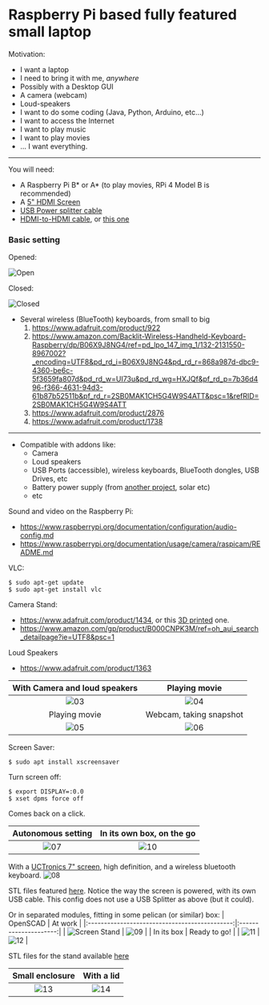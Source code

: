 # Raspberry Pi based fully featured small laptop
Motivation:
- I want a laptop
- I need to bring it with me, _anywhere_
- Possibly with a Desktop GUI
- A camera (webcam)
- Loud-speakers
- I want to do some coding (Java, Python, Arduino, etc...)
- I want to access the Internet
- I want to play music
- I want to play movies
- ... I want everything.

---

You will need:
- A Raspberry Pi B* or A* (to play movies, RPi 4 Model B is recommended)
- A [5" HDMI Screen](https://www.adafruit.com/product/2232)
- [USB Power splitter cable](https://www.adafruit.com/product/3030)
- [HDMI-to-HDMI cable](https://www.adafruit.com/product/2197), or [this one](https://www.adafruit.com/product/2420)

### Basic setting
Opened:

![Open](./images/01.jpg)

Closed:

![Closed](./images/02.jpg)

- Several wireless (BlueTooth) keyboards, from small to big
	1. <https://www.adafruit.com/product/922>
	1. <https://www.amazon.com/Backlit-Wireless-Handheld-Keyboard-Raspberry/dp/B06X9J8NG4/ref=pd_lpo_147_img_1/132-2131550-8967002?_encoding=UTF8&pd_rd_i=B06X9J8NG4&pd_rd_r=868a987d-dbc9-4360-be6c-5f3659fa807d&pd_rd_w=UI73u&pd_rd_wg=HXJQf&pf_rd_p=7b36d496-f366-4631-94d3-61b87b52511b&pf_rd_r=2SB0MAK1CH5G4W9S4ATT&psc=1&refRID=2SB0MAK1CH5G4W9S4ATT>
	1. <https://www.adafruit.com/product/2876>
	1. <https://www.adafruit.com/product/1738>

---

- Compatible with addons like:
	- Camera
	- Loud speakers
	- USB Ports (accessible), wireless keyboards, BlueTooth dongles, USB Drives, etc
	- Battery power supply (from [another project](https://github.com/OlivierLD/3DPrinting/tree/master/OpenSCAD/Battery.Cases), solar etc)
	- etc

Sound and video on the Raspberry Pi:
- <https://www.raspberrypi.org/documentation/configuration/audio-config.md>
- <https://www.raspberrypi.org/documentation/usage/camera/raspicam/README.md>

VLC:
```
$ sudo apt-get update
$ sudo apt-get install vlc
```

Camera Stand:
- <https://www.adafruit.com/product/1434>, or this [3D printed](./stl/cameraStand.v2.full.stl) one.
- <https://www.amazon.com/gp/product/B000CNPK3M/ref=oh_aui_search_detailpage?ie=UTF8&psc=1>

Loud Speakers
- <https://www.adafruit.com/product/1363>

| With Camera and loud speakers | Playing movie           |
|:-----------------------------:|:-----------------------:|
| ![03](./images/03.jpg)        | ![04](./images/04.jpg)  |
| Playing movie                 | Webcam, taking snapshot |
| ![05](./images/05.jpg)        | ![06](./images/06.jpg)  |

Screen Saver:
```
$ sudo apt install xscreensaver
```

Turn screen off:
```
$ export DISPLAY=:0.0
$ xset dpms force off
```
Comes back on a click.

| Autonomous setting     | In its own box, on the go |      
|:----------------------:|:-------------------------:|
| ![07](./images/07.jpg) | ![10](./images/10.jpg)    |


With a [UCTronics 7" screen](https://www.uctronics.com/display/uctronics-7-inch-touch-screen-for-raspberry-pi-1024-600-capacitive-hdmi-lcd-touchscreen-monitor-portable-display-for-pi-4-b-3-b-windows-10-8-7-free-driver.html), high definition, and a wireless bluetooth keyboard.
![08](./images/08.jpg)

STL files featured [here](./stl/raspberry.pi.B.dev.board.7in.screen.stl). Notice the way the screen is powered, with its own USB cable. This config does not use a USB Splitter as above (but it could).

Or in separated modules, fitting in some pelican (or similar) box:
| OpenSCAD                                     | At work                |
|:---------------------------------------------:|:---------------------:|
| ![Screen Stand](./images/ScreenStand7in.png) | ![09](./images/09.jpg) |
| In its box                                   | Ready to go!           |
| ![11](./images/11.jpg)                       | ![12](./images/12.jpg) |


STL files for the stand available [here](./stl/ScreenStand7in.full.stl)


| Small enclosure         | With a lid             |
|:-----------------------:|:----------------------:|
| ![13](./images/13.jpg)  | ![14](./images/14.jpg) |

